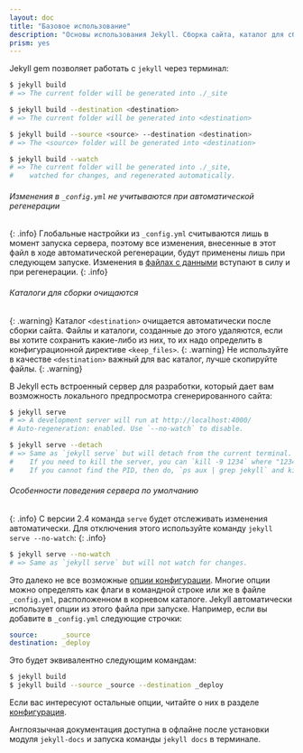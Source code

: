 ```yaml
---
layout: doc
title: "Базовое использование"
description: "Основы использования Jekyll. Сборка сайта, каталог для сборки. Запуск локального сервера Jekyll."
prism: yes
---
```

Jekyll gem  позволяет работать с `jekyll` через терминал:

```bash
$ jekyll build
# => The current folder will be generated into ./_site

$ jekyll build --destination <destination>
# => The current folder will be generated into <destination>

$ jekyll build --source <source> --destination <destination>
# => The <source> folder will be generated into <destination>

$ jekyll build --watch
# => The current folder will be generated into ./_site,
#    watched for changes, and regenerated automatically.
```

###### Изменения в `_config.yml` не учитываются при автоматической регенерации
{: .info}
Глобальные настройки из `_config.yml` считываются лишь в момент запуска сервера, поэтому все изменения, внесенные в этот файл в ходе автоматической регенерации, будут применены лишь при следующем запуске. Изменения в [файлах с  данными](/documentation/14_data_files) вступают в силу и при регенерации.
{: .info}

###### Каталоги для сборки очищаются
{: .warning}
Каталог `<destination>` очищается автоматически после сборки сайта. Файлы и каталоги, созданные до этого удаляются, если вы хотите сохранить какие-либо из них, то их надо определить в конфигурационной директиве `<keep_files>`.
{: .warning}
Не используйте в качестве `<destination>`  важный для вас каталог, лучше скопируйте файлы.
{: .warning}

В Jekyll  есть встроенный сервер для разработки, который дает вам возможность локального предпросмотра сгенерированного сайта:

```bash
$ jekyll serve
# => A development server will run at http://localhost:4000/
# Auto-regeneration: enabled. Use `--no-watch` to disable.

$ jekyll serve --detach
# => Same as `jekyll serve` but will detach from the current terminal.
#    If you need to kill the server, you can `kill -9 1234` where "1234" is the PID.
#    If you cannot find the PID, then do, `ps aux | grep jekyll` and kill the instance. [Read more](http://unixhelp.ed.ac.uk/shell/jobz5.html).
```

###### Особенности поведения сервера по умолчанию
{: .info}
С версии 2.4 команда `serve` будет отслеживать изменения автоматически. Для отключения этого используйте команду `jekyll serve --no-watch`:
{: .info}

```bash
$ jekyll serve --no-watch
# => Same as `jekyll serve` but will not watch for changes.
```

Это далеко не все возможные [опции конфигурации](/documentation/06_configuration.html). Многие опции можно определять как флаги в командной строке или же в файле `_config.yml`, расположенном в корневом каталоге. Jekyll автоматически использует опции из этого файла при запуске. Например, если вы добавите в `_config.yml` следующие строчки:

```yaml
source:      _source
destination: _deploy
```

Это будет эквивалентно следующим командам:

```bash
$ jekyll build
$ jekyll build --source _source --destination _deploy
```

Если вас интересуют остальные опции, читайте о них в разделе [конфигурация](/documentation/06_configuration.html).

Англоязычная документация доступна в офлайне после установки модуля `jekyll-docs` и запуска команды `jekyll docs` в терминале.